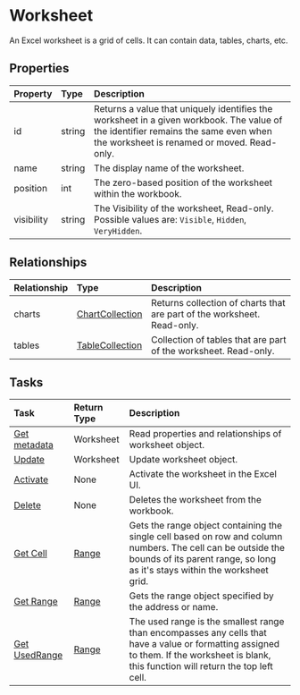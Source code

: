 # Worksheet

An Excel worksheet is a grid of cells. It can contain data, tables, charts, etc.

## Properties
| Property	   | Type	|Description|
|:---------------|:--------|:----------|
|id|string|Returns a value that uniquely identifies the worksheet in a given workbook. The value of the identifier remains the same even when the worksheet is renamed or moved. Read-only.|
|name|string|The display name of the worksheet.|
|position|int|The zero-based position of the worksheet within the workbook.|
|visibility|string|The Visibility of the worksheet, Read-only. Possible values are: `Visible`, `Hidden`, `VeryHidden`.|

## Relationships
| Relationship | Type	|Description|
|:---------------|:--------|:----------|
|charts|[ChartCollection](chartcollection.md)|Returns collection of charts that are part of the worksheet. Read-only.|
|tables|[TableCollection](tablecollection.md)|Collection of tables that are part of the worksheet. Read-only.|

## Tasks

| Task		   | Return Type	|Description|
|:---------------|:--------|:----------|
| [Get metadata](../api/worksheet_get.md) | Worksheet |Read properties and relationships of worksheet object.|
| [Update](../api/worksheet_update.md) | Worksheet	|Update worksheet object. |
|[Activate](../api/worksheet_activate.md)|None|Activate the worksheet in the Excel UI.|
|[Delete](../api/worksheet_delete.md)|None|Deletes the worksheet from the workbook.|
|[Get Cell](../api/worksheet_getcell.md)|[Range](range.md)|Gets the range object containing the single cell based on row and column numbers. The cell can be outside the bounds of its parent range, so long as it's stays within the worksheet grid.|
|[Get Range](../api/worksheet_getrange.md)|[Range](range.md)|Gets the range object specified by the address or name.|
|[Get UsedRange](../api/worksheet_getusedrange.md)|[Range](range.md)|The used range is the smallest range than encompasses any cells that have a value or formatting assigned to them. If the worksheet is blank, this function will return the top left cell.|
